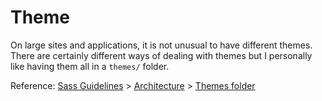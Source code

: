 # Theme

On large sites and applications, it is not unusual to have different themes. There are certainly different ways of dealing with themes but I personally like having them all in a `themes/` folder.

Reference: [Sass Guidelines](http://sass-guidelin.es/) > [Architecture](http://sass-guidelin.es/#architecture) > [Themes folder](http://sass-guidelin.es/#themes-folder)
